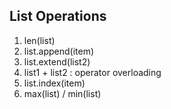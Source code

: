 ## List Operations

1. len(list)
2. list.append(item)
3. list.extend(list2)
4. list1 + list2 : operator overloading
5. list.index(item)
6. max(list) / min(list)
